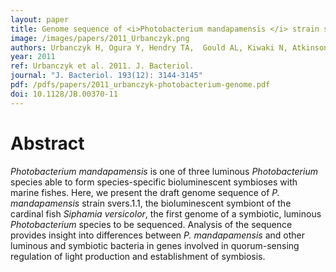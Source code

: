 ```yaml
---
layout: paper
title: Genome sequence of <i>Photobacterium mandapamensis </i> strain svers.1.1, the bioluminescent symbiont of the cardinal fish <i>Siphamia versicolor</i>
image: /images/papers/2011_Urbanczyk.png
authors: Urbanczyk H, Ogura Y, Hendry TA,  Gould AL, Kiwaki N, Atkinson JT, Hayashi T,  Dunlap PV
year: 2011
ref: Urbanczyk et al. 2011. J. Bacteriol.
journal: "J. Bacteriol. 193(12): 3144-3145"
pdf: /pdfs/papers/2011_urbanczyk-photobacterium-genome.pdf
doi: 10.1128/JB.00370-11
---
```


# Abstract

<i>Photobacterium mandapamensis</i> is one of three luminous <i>Photobacterium</i> species able to form species-specific bioluminescent symbioses with marine fishes. Here, we present the draft genome sequence of <i>P. mandapamensis</i> strain svers.1.1, the bioluminescent symbiont of the cardinal fish <i>Siphamia versicolor</i>, the first genome of a symbiotic, luminous <i>Photobacterium</i> species to be sequenced. Analysis of the sequence provides insight into differences between <i>P. mandapamensis</i> and other luminous and symbiotic bacteria in genes involved in quorum-sensing regulation of light production and establishment of symbiosis.